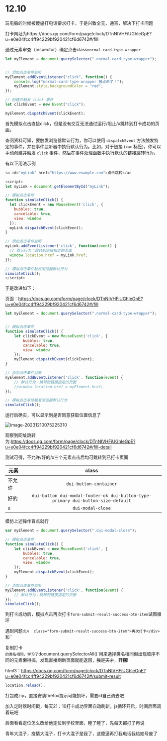 

# 12.10

玩电脑的时候被傻逼打电话要求打卡，于是兴致全无，通宵，解决下打卡问题

打卡网址为https://docs.qq.com/form/page/clock/DTnNIVHFiUGhleGpE?u=e0e04fcc4ff94229bf920421cf6d6742#/fill

通过元素审查（inspector）确定点击class`normal-card-type-wrapper`

```javascript
let myElement = document.querySelector(".normal-card-type-wrapper");


// 添加点击事件监听
myElement.addEventListener("click", function() {
    console.log("normal-card-type-wrapper 被点击了！");
    myElement.style.backgroundColor = "red";
});

// 创建并触发 click 事件
let clickEvent = new Event("click");

myElement.dispatchEvent(clickEvent);
```



首先模拟点击直接click，但是没有交互无法通过运行/阻止/x跳转到打卡成功的页面。

查阅资料可知，要触发浏览器默认行为，你可以使用 `dispatchEvent` 方法触发特定的事件，并在事件监听器中执行默认行为。比如，对于链接 (`<a>` 标签)，你可以手动创建并触发 `click` 事件，然后在事件处理函数中执行默认的链接跳转行为。

有以下用法示例

```javascript
<a id="myLink" href="https://www.example.com">点击跳转</a>

<script>
let myLink = document.getElementById("myLink");

// 模拟点击事件
function simulateClick() {
  let clickEvent = new MouseEvent('click', {
    bubbles: true,
    cancelable: true,
    view: window
  });
  myLink.dispatchEvent(clickEvent);
}

// 添加点击事件监听
myLink.addEventListener('click', function(event) {
  // 默认行为：跳转到链接指定的页面
  window.location.href = myLink.href;
});

// 模拟点击事件触发浏览器默认行为
simulateClick();
</script>

```

于是改进如下：

页面：https://docs.qq.com/form/page/clock/DTnNIVHFiUGhleGpE?u=e0e04fcc4ff94229bf920421cf6d6742#/fill

```javascript
let myElement = document.querySelector(".normal-card-type-wrapper");


// 模拟点击事件
function simulateClick() {
    let clickEvent = new MouseEvent('click', {
        bubbles: true,
        cancelable: true,
        view: window
    });
    myElement.dispatchEvent(clickEvent);
}

// 添加点击事件监听
myElement.addEventListener('click', function(event) {
    // 默认行为：跳转到链接指定的页面
    //window.location.href = myElement.href;
});

// 模拟点击事件触发浏览器默认行为
simulateClick();
```

运行后确实，可以显示到是否同意获取位置信息了

![image-20231210075225310](./12.10.assets/image-20231210075225310.png)

观察到网址跳转为:https://docs.qq.com/form/page/clock/DTnNIVHFiUGhleGpE?u=e0e04fcc4ff94229bf920421cf6d6742#/fill-detail

测试可得，不允许/好的/x三个元素点击后均可跳转到已打卡页面

| 元素   |                            class                             |
| ------ | :----------------------------------------------------------: |
| 不允许 |                    `dui-button-container`                    |
| 好的   | `dui-button dui-modal-footer-ok dui-button-type-primary dui-button-size-default` |
| x      |                      `dui-modal-close`                       |



模仿上述操作盲点就行

```javascript
var myElement = document.querySelector(".dui-modal-close");

// 模拟点击事件
function simulateClick() {
    let clickEvent = new MouseEvent('click', {
        bubbles: true,
        cancelable: true,
        view: window
    });
    myElement.dispatchEvent(clickEvent);
}

// 添加点击事件监听
myElement.addEventListener('click', function(event) {
    // 默认行为：跳转到链接指定的页面
});
simulateClick();
```



到打卡成功后，模拟点击再次打卡`form-submit-result-success-btn-item`试图循环

遇到问题`div  class="form-submit-result-success-btn-item">再次打卡</div>`和``<div  class="form-submit-result-success-btn-item">复制打卡</div>`的类名相同，学习了`document.querySelectorAll()`用来选择类名相同但出现顺序不同的元素懒得搞，发现直接刷新页面就能返回，~~我是天才~~，**开摆!**

html3：https://docs.qq.com/form/page/clock/DTnNIVHFiUGhleGpE?u=e0e04fcc4ff94229bf920421cf6d6742#/submit-result

```javascript
location.reload();
```

打包成zip，直接安装firefox提示可能损坏，需要id自己调去吧

加入定时器时间戳，每天21：10打卡成功界面自动刷新，js循环开启，时间后面调着玩吧

后面看看定位怎么改给他定位到学校里面，睡了睡了，先每天都打了再说

青年大混子，疫情大混子，打卡大混子是我了，这傻逼再打我电话我给她号废了